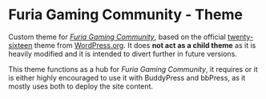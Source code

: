 # Furia Gaming Community - Theme
Custom theme for *[Furia Gaming Community](http://furiaguild.com)*, based on the official [twenty-sixteen](https://wordpress.org/themes/twentysixteen/) theme from [WordPress.org](https://wordpress.org/themes/author/wordpressdotorg/). It does **not act as a child theme** as it is heavily modified and it is intended to divert further in future versions.

This theme functions as a hub for *Furia Gaming Community*, it requires or it is either highly encouraged to use it with BuddyPress and bbPress, as it mostly uses both to deploy the site content.
